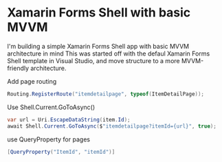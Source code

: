 Xamarin Forms Shell with basic MVVM
==============

I'm building a simple Xamarin Forms Shell app with basic MVVM architecture in mind
This was started off with the defaul Xamarin Forms Shell template in Visual Studio, and move structure to a more MVVM-friendly architecture.

Add page routing
```csharp
Routing.RegisterRoute("itemdetailpage", typeof(ItemDetailPage));
```

Use Shell.Current.GoToAsync()
```csharp
var url = Uri.EscapeDataString(item.Id);
await Shell.Current.GoToAsync($"itemdetailpage?itemId={url}", true);
```

use QueryProperty for pages
```csharp
[QueryProperty("ItemId", "itemId")]
```
